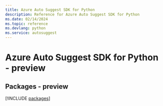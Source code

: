 ```yaml
---
title: Azure Auto Suggest SDK for Python
description: Reference for Azure Auto Suggest SDK for Python
ms.date: 02/14/2024
ms.topic: reference
ms.devlang: python
ms.service: autosuggest
---
```

# Azure Auto Suggest SDK for Python - preview
## Packages - preview
[!INCLUDE [packages](auto-suggest-index.md)]
